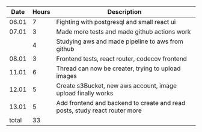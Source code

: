 |Date   | Hours 	  | Description 	| 
|-------|-----------|---------------|
|06.01  | 7         |Fighting with postgresql and small react ui|
|07.01 | 3         |Made more tests and made github actions work|
|       |4          |Studying aws and made pipeline to aws from github|
|08.01  | 3         |Frontend tests, react router, codecov frontend|
|11.01  | 6         |Thread can now be creater, trying to upload images|
|12.01  | 5         |Create s3Bucket, new aws account, image upload finally works|
|13.01  | 5         |Add frontend and backend to create and read posts, study react router more|
|total | 33         |               |

